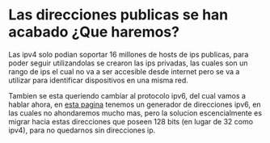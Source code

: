 # Las direcciones publicas se han acabado ¿Que haremos?

Las ipv4 solo podian soportar 16 millones de hosts de ips publicas, para poder seguir utilizandolas se crearon las ips privadas, las cuales son un rango de ips el cual no va a ser accesible desde internet pero se va a utilizar para identificar dispositivos en una misma red.

Tambien se esta queriendo cambiar al protocolo ipv6, del cual vamos a hablar ahora, en [esta pagina](https://iplocation.io/ipv6-address-generator) tenemos un generador de direcciones ipv6, en las cuales no ahondaremos mucho mas, pero la solucion escencialmente es migrar hacia estas direcciones que poseen 128 bits (en lugar de 32 como ipv4), para no quedarnos sin direcciones ip.
